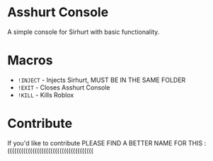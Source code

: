 # Asshurt Console
A simple console for Sirhurt with basic functionality.

# Macros
- `!INJECT` - Injects Sirhurt, MUST BE IN THE SAME FOLDER
- `!EXIT` - Closes Asshurt Console
- `!KILL` - Kills Roblox

# Contribute
If you'd like to contribute PLEASE FIND A BETTER NAME FOR THIS :((((((((((((((((((((((((((((((((((((((